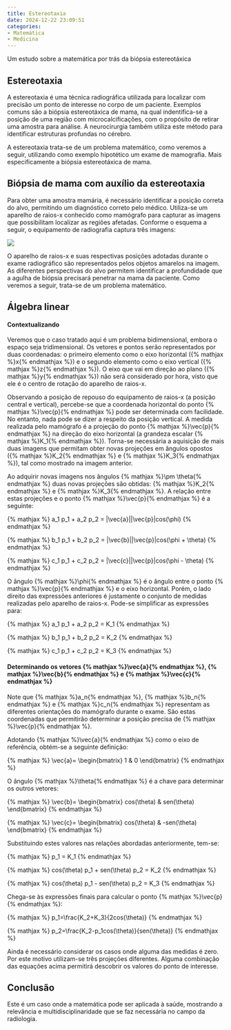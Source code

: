 ```yaml
---
title: Estereotaxia
date: 2024-12-22 23:09:51
categories:
- Matemática
- Medicina
---
```

Um estudo sobre a matemática por trás da biópsia estereotáxica
<!-- more -->
## Estereotaxia
A estereotaxia é uma técnica radiográfica utilizada para localizar com precisão um ponto de interesse no corpo de um paciente. Exemplos comuns são a biópsia estereotáxica de mama, na qual indentifica-se a posição de uma região com microcalcificações, com o propósito de retirar uma amostra para análise. A neurocirurgia também utiliza este método para identificar estruturas profundas no cérebro.

A estereotaxia trata-se de um problema matemático, como veremos a seguir, utilizando como exemplo hipotético um exame de mamografia. Mais especificamente a biópsia estereotáxica de mama.

## Biópsia de mama com auxílio da estereotaxia
Para obter uma amostra mamária, é necessário identificar a posição correta do alvo, permitindo um diagnóstico correto pelo médico. Utiliza-se um aparelho de raios-x conhecido como mamógrafo para capturar as imagens que possibilitam localizar as regiões afetadas. Conforme o esquema a seguir, o equipamento de radiografia captura três imagens:

![](estereotaxia.png)

O aparelho de raios-x e suas respectivas posições adotadas durante o exame radiográfico são representados pelos objetos amarelos na imagem. As diferentes perspectivas do alvo permitem identificar a profundidade que a agulha de biópsia precisará penetrar na mama da paciente. Como veremos a seguir, trata-se de um problema matemático.

## Álgebra linear

#### Contextualizando
Veremos que o caso tratado aqui é um problema bidimensional, embora o espaço seja tridimensional. Os vetores e pontos serão representados por duas coordenadas: o primeiro elemento como o eixo horizontal ({% mathjax %}x{% endmathjax %}) e o segundo elemento como o eixo vertical ({% mathjax %}z{% endmathjax %}). O eixo que vai em direção ao plano ({% mathjax %}y{% endmathjax %}) não será considerado por hora, visto que ele é o centro de rotação do aparelho de raios-x.

Observando a posição de repouso do equipamento de raios-x (a posição central e vertical), percebe-se que a coordenada horizontal do ponto {% mathjax %}\vec{p}{% endmathjax %} pode ser determinada com facilidade. No entanto, nada pode se dizer a respeito da posição vertical. A medida realizada pelo mamógrafo é a projeção do ponto {% mathjax %}\vec{p}{% endmathjax %} na direção do eixo horizontal (a grandeza escalar {% mathjax %}K_1{% endmathjax %}). Torna-se necessária a aquisição de mais duas imagens que permitam obter novas projeções em ângulos opostos ({% mathjax %}K_2{% endmathjax %} e {% mathjax %}K_3{% endmathjax %}), tal como mostrado na imagem anterior.

Ao adquirir novas imagens nos ângulos {% mathjax %}\pm \theta{% endmathjax %} duas novas projeções são obtidas: {% mathjax %}K_2{% endmathjax %} e {% mathjax %}K_3{% endmathjax %}. A relação entre estas projeções e o ponto {% mathjax %}\vec{p}{% endmathjax %} é a seguinte:

{% mathjax %}
a_1 p_1 + a_2 p_2 = |\vec{a}||\vec{p}|cos(\phi)
{% endmathjax %}

{% mathjax %}
b_1 p_1 + b_2 p_2 = |\vec{b}||\vec{p}|cos(\phi + \theta)
{% endmathjax %}

{% mathjax %}
c_1 p_1 + c_2 p_2 = |\vec{c}||\vec{p}|cos(\phi - \theta)
{% endmathjax %}

O ângulo {% mathjax %}\phi{% endmathjax %} é o ângulo entre o ponto {% mathjax %}\vec{p}{% endmathjax %} e o eixo horizontal. Porém, o lado direito das expressões anteriores é justamente o conjunto de medidas realizadas pelo aparelho de raios-x. Pode-se simplificar as expressões para:

{% mathjax %}
a_1 p_1 + a_2 p_2 = K_1
{% endmathjax %}

{% mathjax %}
b_1 p_1 + b_2 p_2 = K_2
{% endmathjax %}

{% mathjax %}
c_1 p_1 + c_2 p_2 = K_3
{% endmathjax %}

#### Determinando os vetores {% mathjax %}\vec{a}{% endmathjax %}, {% mathjax %}\vec{b}{% endmathjax %} e {% mathjax %}\vec{c}{% endmathjax %}
Note que {% mathjax %}a_n{% endmathjax %}, {% mathjax %}b_n{% endmathjax %} e {% mathjax %}c_n{% endmathjax %} representam as diferentes orientações do mamógrafo durante o exame. São estas coordenadas que permitirão determinar a posição precisa de {% mathjax %}\vec{p}{% endmathjax %}.

Adotando {% mathjax %}\vec{a}{% endmathjax %} como o eixo de referência, obtém-se a seguinte definição:

{% mathjax %}
\vec{a}=
\begin{bmatrix}
    1 & 0
\end{bmatrix}
{% endmathjax %}

O ângulo {% mathjax %}\theta{% endmathjax %} é a chave para determinar os outros vetores:

{% mathjax %}
\vec{b}=
\begin{bmatrix}
    cos(\theta) & sen(\theta)
\end{bmatrix}
{% endmathjax %}

{% mathjax %}
\vec{c}=
\begin{bmatrix}
    cos(\theta) & -sen(\theta)
\end{bmatrix}
{% endmathjax %}

Substituindo estes valores nas relações abordadas anteriormente, tem-se:

{% mathjax %}
p_1 = K_1
{% endmathjax %}

{% mathjax %}
cos(\theta) p_1 + sen(\theta) p_2 = K_2
{% endmathjax %}

{% mathjax %}
cos(\theta) p_1 - sen(\theta) p_2 = K_3
{% endmathjax %}

Chega-se às expressões finais para calcular o ponto {% mathjax %}\vec{p}{% endmathjax %}:

{% mathjax %}
p_1=\frac{K_2+K_3}{2cos(\theta)}
{% endmathjax %}


{% mathjax %}
p_2=\frac{K_2-p_1cos(\theta)}{sen(\theta)}
{% endmathjax %}

Ainda é necessário considerar os casos onde alguma das medidas é zero. Por este motivo utilizam-se três projeções diferentes. Alguma combinação das equações acima permitirá descobrir os valores do ponto de interesse.

## Conclusão
Este é um caso onde a matemática pode ser aplicada à saúde, mostrando a relevância e multidisciplinaridade que se faz necessária no campo da radiologia.
